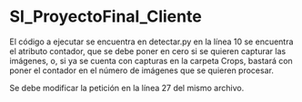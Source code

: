# SI_ProyectoFinal_Cliente

El código a ejecutar se encuentra en detectar.py
en la línea 10 se encuentra el atributo contador,
que se debe poner en cero si se quieren capturar las imágenes,
o, si ya se cuenta con capturas en la carpeta Crops,
bastará con poner el contador en el número de imágenes que se quieren procesar.

Se debe modificar la petición en la línea 27 del mismo archivo.
